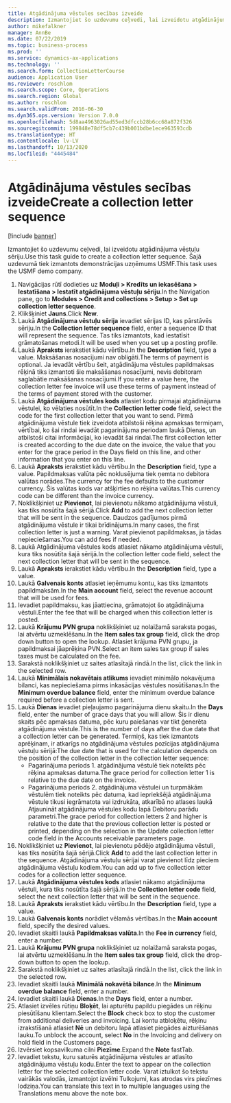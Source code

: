 ```yaml
---
title: Atgādinājuma vēstules secības izveide
description: Izmantojiet šo uzdevumu ceļvedi, lai izveidotu atgādinājuma vēstuļu sēriju.
author: mikefalkner
manager: AnnBe
ms.date: 07/22/2019
ms.topic: business-process
ms.prod: ''
ms.service: dynamics-ax-applications
ms.technology: ''
ms.search.form: CollectionLetterCourse
audience: Application User
ms.reviewer: roschlom
ms.search.scope: Core, Operations
ms.search.region: Global
ms.author: roschlom
ms.search.validFrom: 2016-06-30
ms.dyn365.ops.version: Version 7.0.0
ms.openlocfilehash: 5d8aa4963026ad55ed3dfccb28b6cc68a872f326
ms.sourcegitcommit: 199848e78df5cb7c439b001bdbe1ece963593cdb
ms.translationtype: HT
ms.contentlocale: lv-LV
ms.lasthandoff: 10/13/2020
ms.locfileid: "4445484"
---
```

# <a name="create-a-collection-letter-sequence"></a><span data-ttu-id="d923f-103">Atgādinājuma vēstules secības izveide</span><span class="sxs-lookup"><span data-stu-id="d923f-103">Create a collection letter sequence</span></span>

[!include [banner](../../includes/banner.md)]

<span data-ttu-id="d923f-104">Izmantojiet šo uzdevumu ceļvedi, lai izveidotu atgādinājuma vēstuļu sēriju.</span><span class="sxs-lookup"><span data-stu-id="d923f-104">Use this task guide to create a collection letter sequence.</span></span> <span data-ttu-id="d923f-105">Šajā uzdevumā tiek izmantots demonstrācijas uzņēmums USMF.</span><span class="sxs-lookup"><span data-stu-id="d923f-105">This task uses the USMF demo company.</span></span>

1. <span data-ttu-id="d923f-106">Navigācijas rūtī dodieties uz **Moduļi > Kredīts un iekasēšana > Iestatīšana > Iestatīt atgādinājuma vēstuļu sēriju**.</span><span class="sxs-lookup"><span data-stu-id="d923f-106">In the Navigation pane, go to **Modules > Credit and collections > Setup > Set up collection letter sequence**.</span></span>
2. <span data-ttu-id="d923f-107">Klikšķiniet **Jauns**.</span><span class="sxs-lookup"><span data-stu-id="d923f-107">Click **New**.</span></span>
3. <span data-ttu-id="d923f-108">Laukā **Atgādinājuma vēstuļu sērija** ievadiet sērijas ID, kas pārstāvēs sēriju.</span><span class="sxs-lookup"><span data-stu-id="d923f-108">In the **Collection letter sequence** field, enter a sequence ID that will represent the sequence.</span></span> <span data-ttu-id="d923f-109">Tas tiks izmantots, kad iestatīsit grāmatošanas metodi.</span><span class="sxs-lookup"><span data-stu-id="d923f-109">It will be used when you set up a posting profile.</span></span>
4. <span data-ttu-id="d923f-110">Laukā **Apraksts** ierakstiet kādu vērtību.</span><span class="sxs-lookup"><span data-stu-id="d923f-110">In the **Description** field, type a value.</span></span>  <span data-ttu-id="d923f-111">Maksāšanas nosacījumi nav obligāti.</span><span class="sxs-lookup"><span data-stu-id="d923f-111">The terms of payment is optional.</span></span> <span data-ttu-id="d923f-112">Ja ievadāt vērtību šeit, atgādinājuma vēstules papildmaksas rēķinā tiks izmantoti šie maksāšanas nosacījumi, nevis debitoram saglabātie maksāšanas nosacījumi.</span><span class="sxs-lookup"><span data-stu-id="d923f-112">If you enter a value here, the collection letter fee invoice will use these terms of payment instead of the terms of payment stored with the customer.</span></span>  
5. <span data-ttu-id="d923f-113">Laukā **Atgādinājuma vēstules kods** atlasiet kodu pirmajai atgādinājuma vēstulei, ko vēlaties nosūtīt.</span><span class="sxs-lookup"><span data-stu-id="d923f-113">In the **Collection letter code** field, select the code for the first collection letter that you want to send.</span></span> <span data-ttu-id="d923f-114">Pirmā atgādinājuma vēstule tiek izveidota atbilstoši rēķina apmaksas termiņam, vērtībai, ko šai rindai ievadāt pagarinājuma periodam laukā Dienas, un atbilstoši citai informācijai, ko ievadāt šai rindai.</span><span class="sxs-lookup"><span data-stu-id="d923f-114">The first collection letter is created according to the due date on the invoice, the value that you enter for the grace period in the Days field on this line, and other information that you enter on this line.</span></span>  
6. <span data-ttu-id="d923f-115">Laukā **Apraksts** ierakstiet kādu vērtību.</span><span class="sxs-lookup"><span data-stu-id="d923f-115">In the **Description** field, type a value.</span></span> <span data-ttu-id="d923f-116">Papildmaksas valūta pēc noklusējuma tiek ņemta no debitora valūtas norādes.</span><span class="sxs-lookup"><span data-stu-id="d923f-116">The currency for the fee defaults to the customer currency.</span></span> <span data-ttu-id="d923f-117">Šis valūtas kods var atšķirties no rēķina valūtas.</span><span class="sxs-lookup"><span data-stu-id="d923f-117">This currency code can be different than the invoice currency.</span></span>  
7. <span data-ttu-id="d923f-118">Noklikšķiniet uz **Pievienot**, lai pievienotu nākamo atgādinājuma vēstuli, kas tiks nosūtīta šajā sērijā.</span><span class="sxs-lookup"><span data-stu-id="d923f-118">Click **Add** to add the next collection letter that will be sent in the sequence.</span></span> <span data-ttu-id="d923f-119">Daudzos gadījumos pirmā atgādinājuma vēstule ir tikai brīdinājums.</span><span class="sxs-lookup"><span data-stu-id="d923f-119">In many cases, the first collection letter is just a warning.</span></span> <span data-ttu-id="d923f-120">Varat pievienot papildmaksas, ja tādas nepieciešamas.</span><span class="sxs-lookup"><span data-stu-id="d923f-120">You can add fees if needed.</span></span>  
8. <span data-ttu-id="d923f-121">Laukā Atgādinājuma vēstules kods atlasiet nākamo atgādinājuma vēstuli, kura tiks nosūtīta šajā sērijā.</span><span class="sxs-lookup"><span data-stu-id="d923f-121">In the collection letter code field, select the next collection letter that will be sent in the sequence.</span></span>
9. <span data-ttu-id="d923f-122">Laukā **Apraksts** ierakstiet kādu vērtību.</span><span class="sxs-lookup"><span data-stu-id="d923f-122">In the **Description** field, type a value.</span></span>
10. <span data-ttu-id="d923f-123">Laukā **Galvenais konts** atlasiet ieņēmumu kontu, kas tiks izmantots papildmaksām.</span><span class="sxs-lookup"><span data-stu-id="d923f-123">In the **Main account** field, select the revenue account that will be used for fees.</span></span>
11. <span data-ttu-id="d923f-124">Ievadiet papildmaksu, kas jāattiecina, grāmatojot šo atgādinājuma vēstuli.</span><span class="sxs-lookup"><span data-stu-id="d923f-124">Enter the fee that will be charged when this collection letter is posted.</span></span>
12. <span data-ttu-id="d923f-125">Laukā **Krājumu PVN grupa** noklikšķiniet uz nolaižamā saraksta pogas, lai atvērtu uzmeklēšanu.</span><span class="sxs-lookup"><span data-stu-id="d923f-125">In the **Item sales tax group** field, click the drop down button to open the lookup.</span></span> <span data-ttu-id="d923f-126">Atlasiet krājuma PVN grupu, ja papildmaksai jāaprēķina PVN.</span><span class="sxs-lookup"><span data-stu-id="d923f-126">Select an item sales tax group if sales taxes must be calculated on the fee.</span></span>  
13. <span data-ttu-id="d923f-127">Sarakstā noklikšķiniet uz saites atlasītajā rindā.</span><span class="sxs-lookup"><span data-stu-id="d923f-127">In the list, click the link in the selected row.</span></span>
14. <span data-ttu-id="d923f-128">Laukā **Minimālais nokavētais atlikums** ievadiet minimālo nokavējuma bilanci, kas nepieciešama pirms inkasācijas vēstules nosūtīšanas.</span><span class="sxs-lookup"><span data-stu-id="d923f-128">In the **Minimum overdue balance** field, enter the minimum overdue balance required before a collection letter is sent.</span></span>
15. <span data-ttu-id="d923f-129">Laukā **Dienas** ievadiet pieļaujamo pagarinājuma dienu skaitu.</span><span class="sxs-lookup"><span data-stu-id="d923f-129">In the **Days** field, enter the number of grace days that you will allow.</span></span> <span data-ttu-id="d923f-130">Šis ir dienu skaits pēc apmaksas datuma, pēc kuru paiešanas var tikt ģenerēta atgādinājuma vēstule.</span><span class="sxs-lookup"><span data-stu-id="d923f-130">This is the number of days after the due date that a collection letter can be generated.</span></span> <span data-ttu-id="d923f-131">Termiņš, kas tiek izmantots aprēķinam, ir atkarīgs no atgādinājuma vēstules pozīcijas atgādinājuma vēstuļu sērijā:</span><span class="sxs-lookup"><span data-stu-id="d923f-131">The due date that is used for the calculation depends on the position of the collection letter in the collection letter sequence:</span></span>
    - <span data-ttu-id="d923f-132">Pagarinājuma periods 1. atgādinājuma vēstulē tiek noteikts pēc rēķina apmaksas datuma.</span><span class="sxs-lookup"><span data-stu-id="d923f-132">The grace period for collection letter 1 is relative to the due date on the invoice.</span></span>
    - <span data-ttu-id="d923f-133">Pagarinājuma periods 2. atgādinājuma vēstulei un turpmākām vēstulēm tiek noteikts pēc datuma, kad iepriekšējā atgādinājuma vēstule tikusi iegrāmatota vai izdrukāta, atkarībā no atlases laukā Atjaunināt atgādinājuma vēstules kodu lapā Debitoru parādu parametri.</span><span class="sxs-lookup"><span data-stu-id="d923f-133">The grace period for collection letters 2 and higher is relative to the date that the previous collection letter is posted or printed, depending on the selection in the Update collection letter code field in the Accounts receivable parameters page.</span></span>  
16. <span data-ttu-id="d923f-134">Noklikšķiniet uz **Pievienot**, lai pievienotu pēdējo atgādinājuma vēstuli, kas tiks nosūtīta šajā sērijā.</span><span class="sxs-lookup"><span data-stu-id="d923f-134">Click **Add** to add the last collection letter in the sequence.</span></span> <span data-ttu-id="d923f-135">Atgādinājuma vēstuļu sērijai varat pievienot līdz pieciem atgādinājuma vēstuļu kodiem.</span><span class="sxs-lookup"><span data-stu-id="d923f-135">You can add up to five collection letter codes for a collection letter sequence.</span></span>  
17. <span data-ttu-id="d923f-136">Laukā **Atgādinājuma vēstules kods** atlasiet nākamo atgādinājuma vēstuli, kura tiks nosūtīta šajā sērijā.</span><span class="sxs-lookup"><span data-stu-id="d923f-136">In the **Collection letter code** field, select the next collection letter that will be sent in the sequence.</span></span>
18. <span data-ttu-id="d923f-137">Laukā **Apraksts** ierakstiet kādu vērtību.</span><span class="sxs-lookup"><span data-stu-id="d923f-137">In the **Description** field, type a value.</span></span>
19. <span data-ttu-id="d923f-138">Laukā **Galvenais konts** norādiet vēlamās vērtības.</span><span class="sxs-lookup"><span data-stu-id="d923f-138">In the **Main account** field, specify the desired values.</span></span>
20. <span data-ttu-id="d923f-139">Ievadiet skaitli laukā **Papildmaksas valūta**.</span><span class="sxs-lookup"><span data-stu-id="d923f-139">In the **Fee in currency** field, enter a number.</span></span>
21. <span data-ttu-id="d923f-140">Laukā **Krājumu PVN grupa** noklikšķiniet uz nolaižamā saraksta pogas, lai atvērtu uzmeklēšanu.</span><span class="sxs-lookup"><span data-stu-id="d923f-140">In the **Item sales tax group** field, click the drop-down button to open the lookup.</span></span>
22. <span data-ttu-id="d923f-141">Sarakstā noklikšķiniet uz saites atlasītajā rindā.</span><span class="sxs-lookup"><span data-stu-id="d923f-141">In the list, click the link in the selected row.</span></span>
23. <span data-ttu-id="d923f-142">Ievadiet skaitli laukā **Minimālā nokavētā bilance**.</span><span class="sxs-lookup"><span data-stu-id="d923f-142">In the **Minimum overdue balance** field, enter a number.</span></span>
24. <span data-ttu-id="d923f-143">Ievadiet skaitli laukā **Dienas**.</span><span class="sxs-lookup"><span data-stu-id="d923f-143">In the **Days** field, enter a number.</span></span>
25. <span data-ttu-id="d923f-144">Atlasiet izvēles rūtiņu **Bloķēt**, lai apturētu papildu piegādes un rēķinu piesūtīšanu klientam.</span><span class="sxs-lookup"><span data-stu-id="d923f-144">Select the **Block** check box to stop the customer from additional deliveries and invoicing.</span></span> <span data-ttu-id="d923f-145">Lai kontu atbloķētu, rēķinu izrakstīšanā atlasiet **Nē** un debitoru lapā atlasiet piegādes aizturēšanas lauku.</span><span class="sxs-lookup"><span data-stu-id="d923f-145">To unblock the account, select **No** in the Invoicing and delivery on hold field in the Customers page.</span></span>  
26. <span data-ttu-id="d923f-146">Izvērsiet kopsavilkuma cilni **Piezīme**.</span><span class="sxs-lookup"><span data-stu-id="d923f-146">Expand the **Note** fastTab.</span></span>
27. <span data-ttu-id="d923f-147">Ievadiet tekstu, kuru saturēs atgādinājuma vēstules ar atlasīto atgādinājuma vēstuļu kodu.</span><span class="sxs-lookup"><span data-stu-id="d923f-147">Enter the text to appear on the collection letter for the selected collection letter code.</span></span> <span data-ttu-id="d923f-148">Varat iztulkot šo tekstu vairākās valodās, izmantojot izvēlni Tulkojumi, kas atrodas virs piezīmes lodziņa.</span><span class="sxs-lookup"><span data-stu-id="d923f-148">You can translate this text in to multiple languages using the Translations menu above the note box.</span></span>  

